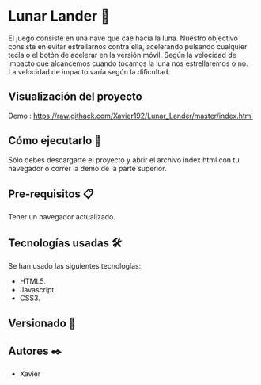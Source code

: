 # Lunar Lander 🚀

El juego consiste en una nave que cae hacía la luna. Nuestro objectivo consiste en evitar estrellarnos contra ella, acelerando pulsando cualquier tecla
o el botón de acelerar en la versión móvil. Según la velocidad de impacto que alcancemos cuando tocamos la luna nos estrellaremos o no. La velocidad de impacto varía
según la dificultad.

## Visualización del proyecto

Demo : https://raw.githack.com/Xavier192/Lunar_Lander/master/index.html

## Cómo ejecutarlo 🔧

Sólo debes descargarte el proyecto y abrir el archivo index.html con tu navegador o correr la demo de la parte superior.

## Pre-requisitos 📋

Tener un navegador actualizado.

## Tecnologías usadas 🛠️

Se han usado las siguientes tecnologías:

* HTML5.
* Javascript.
* CSS3.

## Versionado 📌

## Autores ✒️

* Xavier
